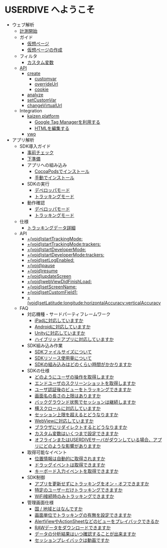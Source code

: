 # USERDIVE へようこそ

- ウェブ解析
    - [計測開始](./web/devguide/javascript/index.md)
    - ガイド
        - [仮想ページ](./web/guide/snapshot.md)
        - [仮想ページの作成](./web/devguide/virtualpage.md)
    - フィルタ
        - [カスタム変数](./web/guide/filter/customvar.md)
    - [API](./web/devguide/javascript/api/index.md)
        - [create](./web/devguide/javascript/api/create.md)
            - [customvar](./web/devguide/javascript/api/create/customvar.md)
            - [overrideUrl](./web/devguide/javascript/api/create/overrideurl.md)
            - [cookie](./web/devguide/javascript/api/create/cookie.md)
        - [analyze](./web/devguide/javascript/api/analyze.md)
        - [setCustomVar](./web/devguide/javascript/api/setcustomvar.md)
        - [changeVirtualUrl](./web/devguide/javascript/api/changevirtualurl.md)
    - Integration
        - [kaizen platform](./web/devguide/integration/kaizenplatform/README.md)
            - [Google Tag Managerを利用する](./web/devguide/integration/kaizenplatform/gtm.md)
            - [HTMLを編集する](./web/devguide/integration/kaizenplatform/simple.md)
        - [vwo](./web/devguide/integration/vwo.md)
- アプリ解析
    - SDK導入ガイド
        - [事前チェック](./apps/devguide/precheck.md)
        - [下準備](./apps/devguide/prepare.md)
        - アプリへの組み込み
            - [CocoaPodsでインストール](./apps/devguide/integration.md)
            - [手動でインストール](./apps/devguide/integration_manual.md)
        - SDKの実行
            - [デベロッパモード](./apps/devguide/sdk_mode_dev.md)
            - [トラッキングモード](./apps/devguide/sdk_mode_tracking.md)
        - 動作確認
            - [デベロッパモード](./apps/devguide/sdk_verification_dev.md)
            - [トラッキングモード](./apps/devguide/sdk_verification_tracking.md)
    - 仕様
        - [トラッキングデータ詳細](./apps/devguide/tracking_data.md)
    - API
        - [+(void)startTrackingMode:](./apps/devguide/api/start_tracking_mode.md)
        - [+(void)startTrackingMode:trackers:](./apps/devguide/api/start_tracking_mode_trackers.md)
        - [+(void)startDeveloperMode:](./apps/devguide/api/start_developer_mode.md)
        - [+(void)startDeveloperMode:trackers:](./apps/devguide/api/start_developer_mode_trackers.md)
        - [+(void)setLogEnabled:](./apps/devguide/api/set_log_enabled.md)
        - [+(void)pause](./apps/devguide/api/pause.md)
        - [+(void)resume](./apps/devguide/api/resume.md)
        - [+(void)updateScreen](./apps/devguide/api/update_screen.md)
        - [+(void)webViewDidFinishLoad:](./apps/devguide/api/webview_did_finish_load.md)
        - [+(void)setScreenName:](./apps/devguide/api/set_screen_name.md)
        - [+(void)setCustomField1:](./apps/devguide/api/set_custom_field.md)
        - [+(void)setLatitude:longitude:horizontalAccuracy:verticalAccuracy](./apps/devguide/api/set_latitude_longitude_horizontalaccuracy_verticalaccuracy.md)
    - FAQ
        - 対応機種・サードパーティフレームワーク
            - [iPadに対応していますか](./apps/devguide/faq/ipad.md)
            - [Androidに対応していますか](./apps/devguide/faq/android.md)
            - [Unityに対応していますか](./apps/devguide/faq/unity.md)
            - [ハイブリッドアプリに対応していますか](./apps/devguide/faq/hybrid_app.md)
        - SDK組み込み作業
            - [SDKファイルサイズについて](./apps/devguide/faq/filesize.md)
            - [SDKリソース使用量について](./apps/devguide/faq/resource_usage.md)
            - [SDKの組み込みはどのくらい時間がかかりますか](./apps/devguide/faq/how_many_times_to_implement_sdk.md)
        - SDKの仕様
            - [どのようにユーザの操作を取得しますか](./apps/devguide/faq/how_to_record_user_action.md)
            - [エンドユーザのスクリーンショットを取得しますか](./apps/devguide/faq/screenshot.md)
            - [ユーザ認証後のビューをトラッキングできますか](./apps/devguide/faq/authenticated_view.md)
            - [画面名の長さの上限はありますか](./apps/devguide/faq/screen_name_length.md)
            - [バックグラウンド状態でセッションは継続しますか](./apps/devguide/faq/session_in_background.md)
            - [横スクロールに対応していますか](./apps/devguide/faq/scroll_horizontally.md)
            - [セッション上限を超えるとどうなりますか](./apps/devguide/faq/session_limit.md)
            - [WebViewに対応していますか](./apps/devguide/faq/webview.md)
            - [ブラウザにリダイレクトするとどうなりますか](./apps/devguide/faq/browser_redirect.md)
            - [カスタム変数はいくつまで設定できますか](./apps/devguide/faq/custom_variables.md)
            - [オフラインまたはUSERDIVEサーバがダウンしている場合、アプリにどのような影響がありますか](./apps/devguide/faq/server_trouble.md)
        - 取得可能なイベント
            - [位置情報は自動的に取得されますか](./apps/devguide/faq/track_location.md)
            - [ドラッグイベントは取得できますか](./apps/devguide/faq/track_drag_event.md)
            - [キーボード入力イベントを取得できますか](./apps/devguide/faq/track_keyboard.md)
        - SDK制御
            - [アプリを更新せずにトラッキングをオン・オフできますか](./apps/devguide/faq/track_sw.md)
            - [特定のユーザーだけトラッキングできますか](./apps/devguide/faq/track_specified_user.md)
            - [WiFi接続時のみトラッキングできますか](./apps/devguide/faq/track_wifi.md)
        - 管理画面仕様
            - [国 / 地域とはなんですか](./apps/devguide/faq/country_region.md)
            - [画面単位でトラッキングの有無を設定できますか](./apps/devguide/faq/screen_tracking.md)
            - [AlertViewやActionSheetなどのビューをプレイバックできるか](./apps/devguide/faq/playback_native_view.md)
            - [RAWデータをダウンロードできますか](./apps/devguide/faq/download_raw_data.md)
            - [データの分析結果はいつ確認することが出来ますか](./apps/devguide/faq/processing_interval.md)
            - [セッションプレイバックは動画ですか](./apps/devguide/faq/sessionplayback.md)
